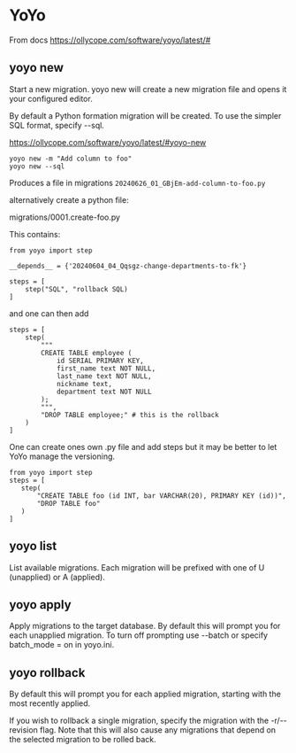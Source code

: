 # YoYo
 
From docs https://ollycope.com/software/yoyo/latest/#
 
## yoyo new
Start a new migration. yoyo new will create a new migration file and opens it your configured editor.

By default a Python formation migration will be created. To use the simpler SQL format, specify --sql.

https://ollycope.com/software/yoyo/latest/#yoyo-new

```
yoyo new -m "Add column to foo"
yoyo new --sql
```

Produces a file in migrations `20240626_01_GBjEm-add-column-to-foo.py`

alternatively create a python file:

migrations/0001.create-foo.py

This contains:

```
from yoyo import step

__depends__ = {'20240604_04_Qqsgz-change-departments-to-fk'}

steps = [
    step("SQL", "rollback SQL)
]
```
and one can then add 
```
steps = [
    step(
        """
        CREATE TABLE employee (
            id SERIAL PRIMARY KEY,
            first_name text NOT NULL,
            last_name text NOT NULL,
            nickname text,
            department text NOT NULL
        );
        """,
        "DROP TABLE employee;" # this is the rollback
    )
]
```

One can create ones own .py file and add steps but it may be better to let YoYo manage the versioning.

```
from yoyo import step
steps = [
   step(
       "CREATE TABLE foo (id INT, bar VARCHAR(20), PRIMARY KEY (id))",
       "DROP TABLE foo"
   )
]
```
## yoyo list
List available migrations. Each migration will be prefixed with one of U (unapplied) or A (applied).

## yoyo apply

Apply migrations to the target database. By default this will prompt you for each unapplied migration. To turn off prompting use --batch or specify batch_mode = on in yoyo.ini.

## yoyo rollback
By default this will prompt you for each applied migration, starting with the most recently applied.

If you wish to rollback a single migration, specify the migration with the -r/--revision flag. Note that this will also cause any migrations that depend on the selected migration to be rolled back.